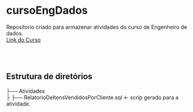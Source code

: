 # cursoEngDados
Repositorio criado para armazenar atividades do curso de Engenheiro de dados.
<br>
<a href="udemy.com/course/engenheiro-de-dados">Link do Curso</a></p>
<br>
<br>
## Estrutura de diretórios

├── Atividades
<br>
├ ├── RelatorioDeItensVendidosPorCliente.sql       <- scrip gerado para a atividade.
